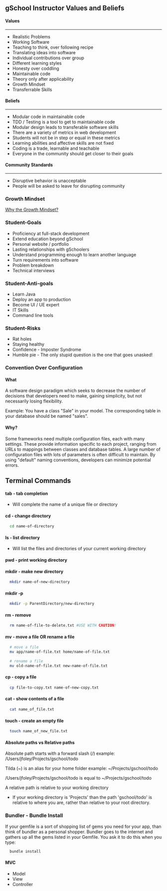 
## gSchool Instructor Values and Beliefs
#### Values
---------
* Realistic Problems
* Working Software
* Teaching to think, over following recipe
* Translating ideas into software
* Individual contributions over group
* Different learning styles
* Honesty over coddling
* Maintainable code
* Theory only after applicability
* Growth Mindset
* Transferrable Skills

#### Beliefs
--------------------------
* Modular code in maintainable code
* TDD / Testing is a tool to get to maintainable code
* Modular design leads to transferable software skills
* There are a variety of metrics in web development
* Students will not be in step or equal in these metrics
* Learning abilities and affective skills are not fixed
* Coding is a trade, learnable and teachable
* Everyone in the community should get closer to their goals

#### Community Standards
-------------------
* Disruptive behavior is unacceptable
* People will be asked to leave for disrupting community

### Growth Mindset

[Why the Growth Mindset?](http://www.mindsetworks.com/webnav/whatismindset.aspx)

### Student-Goals

* Proficiency at full-stack development
* Extend education beyond gSchool
* Personal website / portfolio
* Lasting relationships with gSchoolers
* Understand programming enough to learn another language
* Turn requirements into software
* Problem breakdown
* Technical interviews

### Student-Anti-goals

* Learn Java
* Deploy an app to production
* Become UI / UE expert
* IT Skills
* Command line tools

### Student-Risks

* Rat holes
* Staying healthy
* Confidence - Imposter Syndrome
* Humble pie - The only stupid question is the one that goes unasked!

### Convention Over Configuration

#### What
A software design paradigm which seeks to decrease the number of decisions
that developers need to make, gaining simplicity, but not necessarily losing
flexibility.

Example: You have a class "Sale" in your model. The corresponding table in your
 database should be named "sales".

#### Why?

Some frameworks need multiple configuration files, each with many settings.
These provide information specific to each project, ranging from URLs to mappings
between classes and database tables. A large number of configuration files with
lots of parameters is often difficult to maintain. By using "default" naming
conventions, developers can minimize potential errors.

## Terminal Commands

#### tab - tab completion
* Will complete the name of a unique file or directory

#### cd - change directory
```bash
  cd name-of-directory
 ```
#### ls - list directory

* Will list the files and directories of your current working directory

#### pwd - print working directory

#### mkdir - make new directory
```bash
  mkdir name-of-new-directory
```
#### mkdir -p
```bash
  mkdir -p ParentDirectory/new-directory
```
#### rm - remove
```bash
  rm name-of-file-to-delete.txt #USE WITH CAUTION!
```
#### mv - move a file OR rename a file 
```bash
  # move a file
  mv app/name-of-file.txt home/name-of-file.txt
  
  # rename a file
  mv old-name-of-file.txt new-name-of-file.txt
```
#### cp - copy a file
```bash
  cp file-to-copy.txt name-of-new-copy.txt
```
#### cat - show contents of a file
```bash
  cat name_of_file.txt
```
#### touch - create an empty file
```bash
  touch name_of_new_file.txt
```

#### Absolute paths vs Relative paths

Absolute path starts with a forward slash (/)
example: /Users/jfoley/Projects/gschool/todo

Tilda (~) is an alias for your home folder 
example: ~/Projects/gschool/todo

/Users/jfoley/Projects/gschool/todo is equal to ~/Projects/gschool/todo

A relative path is relative to your working directory

* If your working directory is 'Projects' than the path 'gschool/todo'
is relative to where you are, rather than relative to your root directory.

### Bundler - Bundle Install

If your gemfile is a sort of shopping list of gems you need for your app, than
think of bundler as a personal shopper. Bundler goes to the internet and gathers
up all the gems listed in your Gemfile. You ask it to do this when you type:

```bash
  bundle install
```

#### MVC
* Model
* View
* Controller
